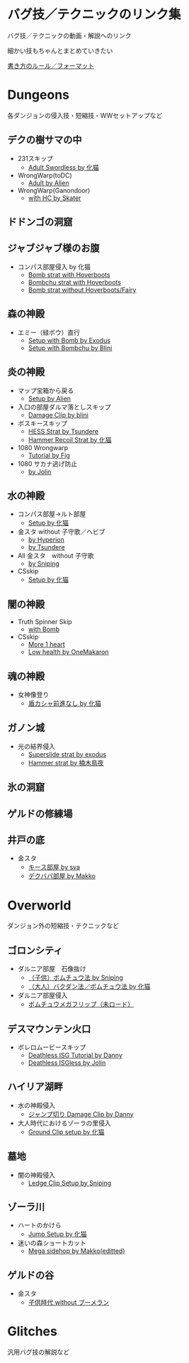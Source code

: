 # バグ技／テクニックのリンク集
バグ技／テクニックの動画・解説へのリンク

細かい技もちゃんとまとめていきたい

[書き方のルール／フォーマット](/00_About-Information/10_リンク集_書き方.md)

# Dungeons
各ダンジョンの侵入技・短縮技・WWセットアップなど

## デクの樹サマの中
- 231スキップ
  - [Adult Swordless by 化猫](https://youtu.be/UC_H6_2JDrU)
- WrongWarp(toDC)
  - [Adult by Alien](https://youtu.be/D0Ocdkr5f8c)
- WrongWarp(Ganondoor)
  - [with HC by Skater](https://youtu.be/o_o6nFTPgV8)

## ドドンゴの洞窟

## ジャブジャブ様のお腹
- コンパス部屋侵入 by 化猫
  - [Bomb strat with Hoverboots](https://youtu.be/3UukSS-rAjw)
  - [Bombchu strat with Hoverboots](https://youtu.be/gdqqjRc-aho)
  - [Bomb strat without Hoverboots/Fairy](https://youtu.be/Dj46eaWJpHs)

## 森の神殿
- エミー（緑ポウ）直行
  - [Setup with Bomb by Exodus](https://youtu.be/7JfVzlUACdE)
  - [Setup with Bombchu by Blini](https://youtu.be/SfhzMPYOVAY)

## 炎の神殿
- マップ宝箱から戻る
  - [Setup by Alien](https://youtu.be/6iRh9hCn-dQ)
- 入口の部屋ダルマ落としスキップ
  - [Damage Clip by blini](https://youtu.be/ccOfr1DJIh4)
- ボスキースキップ
  - [HESS Strat by Tsundere](https://youtu.be/CVM2cDpld-U)
  - [Hammer Recoil Strat by 化猫](https://youtu.be/WU-GiEl1dks)
- 1080 Wrongwarp
  - [Tutorial by Fig](https://youtu.be/5UkJgVf75FQ)
- 1080 サカナ逃げ防止
  - [by Jolin](https://youtu.be/NrBQmncnByE)

## 水の神殿
- コンパス部屋→ルト部屋
  - [Setup by 化猫](https://youtu.be/z9y9iTDV8A4)
- 金スタ without 子守歌／ヘビブ
  - [by Hyperion](https://youtu.be/qiSK9lt8UTU)
  - [by Tsundere](https://youtu.be/SEKkyV2oOE4)
- All 金スタ　without 子守歌
  - [by Sniping](https://youtu.be/LRGKm5CwGJU)
- CSskip
  - [Setup by 化猫](https://youtu.be/PmM3hJePXfw)

## 闇の神殿
- Truth Spinner Skip
  - [with Bomb](https://youtu.be/sPhbhivO0qY)
- CSskip
  - [More 1 heart](https://youtu.be/JDWE7-atryM)
  - [Low health by OneMakaron](https://youtu.be/VrJvZ_Rs--c)



## 魂の神殿
- 女神像登り
  - [盾カシャ前進なし by 化猫](https://youtu.be/HWSa9hqtN64)

## ガノン城
- 光の結界侵入
  - [Superslide strat by exodus](https://youtu.be/V9L-ePeEhH0)
  - [Hammer strat by 楠木鳥夜](https://youtu.be/BFW02NWYZO8)

## 氷の洞窟

## ゲルドの修練場

## 井戸の底
- 金スタ
  - [キース部屋 by sva](https://youtu.be/qrvJ7yJxivg)
  - [デクババ部屋 by Makko](https://youtu.be/HPnRiqpde-I)

# Overworld
ダンジョン外の短縮技・テクニックなど

## ゴロンシティ
- ダルニア部屋　石像抜け
  - [（子供）ボムチュウ法 by Sniping](https://youtu.be/oHzfAb3JMys)
  - [（大人）バクダン法／ボムチュウ法 by 化猫](https://youtu.be/dpTmti8ioo8)
- ダルニア部屋侵入
  - [ボムチュウメガフリップ（未ロード）](https://youtu.be/gvBLKUBER6Y)

## デスマウンテン火口
- ボレロムービースキップ
  - [Deathless ISG Tutorial by Danny](https://youtu.be/Z2ndjnPhZQk)
  - [Deathless ISGless by Jolin](https://youtu.be/Y9Ufk4Xpcz4)
  
## ハイリア湖畔
- 水の神殿侵入
  - [ジャンプ切り Damage Clip by Danny](https://youtu.be/AVUZxWVzDH4)
- 大人時代におけるゾーラの里侵入
  - [Ground Clip setup by 化猫](https://youtu.be/PQ6Qbkv2-0Q)
  
## 墓地
- 闇の神殿侵入
  - [Ledge Clip Setup by Sniping](https://youtu.be/yyllogbaASo)

## ゾーラ川
- ハートのかけら
  - [Jump Setup by 化猫](https://youtu.be/Tc0CcFZGyfU)
- 迷いの森ショートカット
  - [Mega sidehop by Makko(editted)](https://youtu.be/CXgWVpn1_pU)

## ゲルドの谷
- 金スタ
  - [子供時代 without ブーメラン](https://youtu.be/Rv7TNiiq34U)

# Glitches
汎用バグ技の解説など

## 
